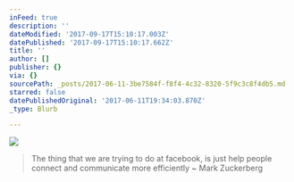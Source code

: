 ```yaml
---
inFeed: true
description: ''
dateModified: '2017-09-17T15:10:17.003Z'
datePublished: '2017-09-17T15:10:17.662Z'
title: ''
author: []
publisher: {}
via: {}
sourcePath: _posts/2017-06-11-3be7584f-f8f4-4c32-8320-5f9c3c8f4db5.md
starred: false
datePublishedOriginal: '2017-06-11T19:34:03.870Z'
_type: Blurb

---
```

![](https://the-grid-user-content.s3-us-west-2.amazonaws.com/128a6a41-015d-4512-855e-eddc70c0cd8c.jpg)

> The thing that we are trying to do at facebook, is just help people connect and communicate more efficiently ~ Mark Zuckerberg